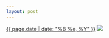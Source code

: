 ```yaml
---
layout: post
---
```


<p>
  <time><a href="/425">{{ page.date | date: "%B %e, %Y" }}</a></time>
  <a href="/425"><img src="{{ site.assets_url }}/425-640.jpg" srcset="{{ site.assets_url }}/425-1280.jpg 1280w, {{ site.assets_url }}/425-960.jpg 960w, {{ site.assets_url }}/425-640.jpg 640w, {{ site.assets_url }}/425-320.jpg 320w" sizes="(min-width: 700px) 50vw, calc(100vw - 2rem)" /></a>
</p>
